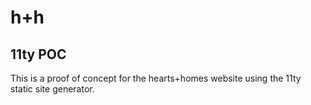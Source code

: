 # h+h 
## 11ty POC
This is a proof of concept for the hearts+homes website using the 11ty static site generator.